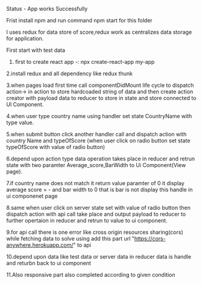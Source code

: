 
Status - App works Successfully

Frist install npm and run command npm start for this folder

I uses redux for data store of score,redux work as centralizes data storage for application.

First start with test data
1. first to create react app  -:  npx create-react-app my-app

2.install redux and all dependency like redux thunk 

3.when pages load first time call componentDidMount life cycle to dispatch action->
   in action to store hardcoaded string of data and then create action creator with payload data to reducer to store in state and store connected to Ul Component.

4.when user type country name  using handler set state CountryName with type value.

5.when submit button click another handler call and dispatch action with country Name  and typeOfScore (when user click on radio button set state typeOfScore with value of radio button)

6.depend upon action type data operation takes place in reducer and  retrun state with two paramter Average_score,BarWidth to Ui Component(View page).

7.if country name does not match it return value paramter of 0 it display average score = - and bar width to 0 that is bar is not display this handle in ui componenet page

8.same when user click on server state set with value of radio button then dispatch action with  api call take place and output payload to reducer to further opertaion in reducer and retrun to value to ui component.

9.for api call there is one error like cross origin resources sharing(cors) while fetching data to solve using add this part url "https://cors-anywhere.herokuapp.com/" to api

10.depend upon data like test data or server data  in reducer data is handle and returbn back to ui component

11.Also responsive part also completed according to given condition

